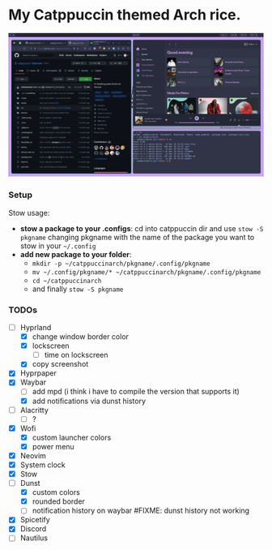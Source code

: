# My Catppuccin themed Arch rice.

![screenshot](./Images/1681604374.png)

### Setup
Stow usage:
  - **stow a package to your .configs**:
  cd into catppuccin dir and use `stow -S pkgname` changing pkgname with the name of the package you want to stow in your `~/.config`
  - **add new package to your folder**:
    - `mkdir -p ~/catppuccinarch/pkgname/.config/pkgname`
    - `mv ~/.config/pkgname/* ~/catppuccinarch/pkgname/.config/pkgname`
    - `cd ~/catppuccinarch`
    - and finally `stow -S pkgname`

### TODOs
- [ ] Hyprland
  - [x] change window border color
  - [x] lockscreen
    - [ ] time on lockscreen
  - [x] copy screenshot
- [x] Hyprpaper
- [x] Waybar
  - [ ] add mpd (i think i have to compile the version that supports it)
  - [x] add notifications via dunst history
- [ ] Alacritty
  - [ ] ?
- [x] Wofi
  - [x] custom launcher colors
  - [x] power menu
- [x] Neovim
- [x] System clock
- [x] Stow
- [ ] Dunst
  - [x] custom colors
  - [x] rounded border
  - [ ] notification history on waybar  #FIXME: dunst history not working
- [x] Spicetify
- [x] Discord
- [ ] Nautilus
